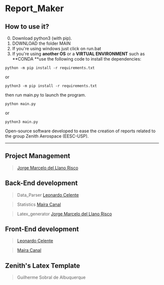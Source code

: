 # Report_Maker
## How to use it?
0. Download python3 (with pip).
1. DOWNLOAD the folder MAIN
2. If you're using windows just click on run.bat
3. If you're using **another OS** or a **VIRTUAL ENVIRONMENT** such as **CONDA **use the following code to install the dependencies:

`python -m pip install -r requirements.txt`

or

`python3 -m pip install -r requirements.txt`

then run main.py to launch the program.

`python main.py`

or

`python3 main.py`

Open-source software developed to ease the creation of reports related to the group Zenith Aerospace (EESC-USP).

***
## Project Management
> [Jorge Marcelo del Llano Risco](https://github.com/jorgemrisco)
## Back-End development
> Data_Parser [Leonardo Celente](https://github.com/leocelente)

> Statistics [Maíra Canal](https://github.com/mairacanal)

> Latex_generator [Jorge Marcelo del Llano Risco](https://github.com/jorgemrisco)

## Front-End development
> [Leonardo Celente](https://github.com/leocelente)

> [Maíra Canal](https://github.com/mairacanal)

## Zenith's Latex Template
> Guilherme Sobral de Albuquerque
